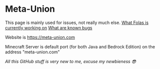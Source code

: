﻿# Meta-Union

This page is mainly used for issues, not really much else.
[What Folas is currently working on](https://github.com/Meta-Union/Meta-Union/issues?q=is%3Aopen+assignee%3AFolas1337+-label%3Abacklog+-label%3AcurrentlyBlocked)
[What are known bugs](https://github.com/Meta-Union/Meta-Union/labels/knownBug)

Website is https://meta-union.com

Minecraft Server is default port (for both Java and Bedrock Edition) on the address "meta-union.com"

*All this GitHub stuff is very new to me, excuse my newbieness 😎*
